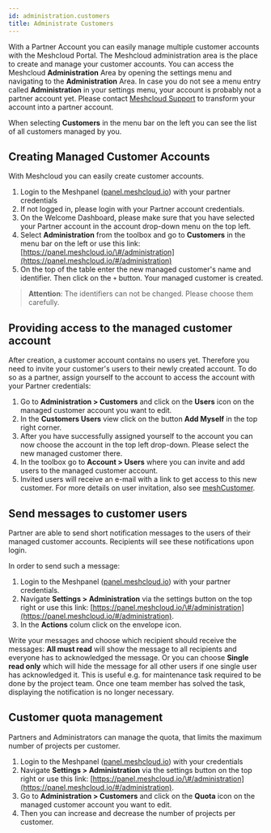 ```yaml
---
id: administration.customers
title: Administrate Customers
---
```


With a Partner Account you can easily manage multiple customer accounts with the Meshcloud Portal. The Meshcloud administration area is the place to create and manage your customer accounts. You can access the Meshcloud **Administration** Area by opening the settings menu and navigating to the **Administration** Area. In case you do not see a menu entry called **Administration** in your settings menu, your account is probably not a partner account yet. Please contact [Meshcloud Support](https://support.meshcloud.io) to transform your account into a partner account.

When selecting **Customers** in the menu bar on the left you can see the list of all customers managed by you.

## Creating Managed Customer Accounts

With Meshcloud you can easily create customer accounts.

1. Login to the Meshpanel \([panel.meshcloud.io](https://panel.meshcloud.io)\) with your partner credentials
2. If not logged in, please login with your Partner account credentials.
3. On the Welcome Dashboard, please make sure that you have selected your Partner account in the account drop-down menu on the top left.
4. Select **Administration** from the toolbox and go to **Customers** in the menu bar on the left or use this link:
   [https://panel.meshcloud.io/\#/administration](https://panel.meshcloud.io/#/administration)
5. On the top of the table enter the new managed customer's name and identifier. Then click on the `+` button. Your managed customer is created.
> **Attention**: The identifiers can not be changed. Please choose them carefully.

## Providing access to the managed customer account

After creation, a customer account contains no users yet. Therefore you need to invite your customer's users to their newly created account. To do so as a partner, assign yourself to the account to access the account with your Partner credentials:

1. Go to **Administration &gt; Customers** and click on the **Users** icon on the managed customer account you want to edit.
2. In the **Customers Users** view click on the button **Add Myself** in the top right corner.
3. After you have successfully assigned yourself to the account you can now choose the account in the top left drop-down. Please select the new managed customer there.
4. In the toolbox go to **Account &gt; Users** where you can invite and add users to the managed customer account.
5. Invited users will receive an e-mail with a link to get access to this new customer. For more details on user invitation, also see [meshCustomer](meshcloud.customer.md).

## Send messages to customer users

Partner are able to send short notification messages to the users of their managed customer accounts. Recipients will see these notifications upon login.

In order to send such a message:

1. Login to the Meshpanel \([panel.meshcloud.io](https://panel.meshcloud.io)\) with your partner credentials.
2. Navigate **Settings &gt; Administration** via the settings button on the top right or use this link:
   [https://panel.meshcloud.io/\#/administration](https://panel.meshcloud.io/#/administration).
3. In the **Actions** colum click on the envelope icon.

Write your messages and choose which recipient should receive the messages: **All must read** will show the message to all recipients and everyone has to acknowledged the message. Or you can choose **Single read only** which will hide the message for all other users if one single user has acknowledged it. This is useful e.g. for maintenance task required to be done by the project team. Once one team member has solved the task, displaying the notification is no longer necessary.

## Customer quota management

Partners and Administrators can manage the quota, that limits the maximum number of projects per customer.

1. Login to the Meshpanel \([panel.meshcloud.io](https://panel.meshcloud.io)\) with your credentials
2. Navigate **Settings &gt; Administration** via the settings button on the top right or use this link:
   [https://panel.meshcloud.io/\#/administration](https://panel.meshcloud.io/#/administration).
3. Go to **Administration &gt; Customers** and click on the **Quota** icon on the managed customer account you want to edit.
4. Then you can increase and decrease the number of projects per customer.